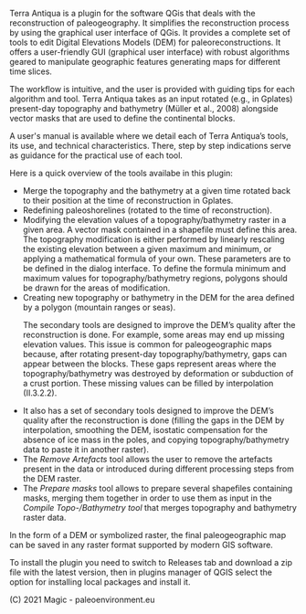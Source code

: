 Terra Antiqua is a plugin for the software QGis that deals with the reconstruction of paleogeography. It simplifies the reconstruction process by using the graphical user interface of QGis. It provides a complete set of tools to edit Digital Elevations Models (DEM) for paleoreconstructions. It offers a user-friendly GUI (graphical user interface) with robust algorithms geared to manipulate geographic features generating maps for different time slices.

The workflow is intuitive, and the user is provided with guiding tips for each algorithm and tool. Terra Antiqua takes as an input rotated (e.g., in Gplates) present-day topography and bathymetry (Müller et al., 2008) alongside vector masks that are used to define the continental blocks. 
  
A user's manual is available where we detail each of Terra Antiqua’s tools, its use, and technical characteristics. There, step by step indications serve as guidance for the practical use of each tool. 

Here is a quick overview of the tools availabe in this plugin:
<ul>
<li>Merge the topography and the bathymetry at a given time rotated back to their position at the time of reconstruction in Gplates.
<li>Redefining paleoshorelines (rotated to the time of reconstruction).
<li>Modifying the elevation values of a topography/bathymetry raster in a given area. A vector mask contained in a shapefile must define this area. The topography modification is either performed by linearly rescaling the existing elevation between a given maximum and minimum, or applying a mathematical formula of your own. These parameters are to be defined in the dialog interface. To define the formula minimum and maximum values for topography/bathymetry regions, polygons should be drawn for the areas of modification.
<li>Creating new topography or bathymetry in the DEM for the area defined by a polygon (mountain ranges or seas).

The secondary tools are designed to improve the DEM’s quality after the reconstruction is done.
For example, some areas may end up missing elevation values. This issue is common for paleogeographic maps because, after rotating present-day topography/bathymetry, gaps can appear between the blocks. These gaps represent areas where the topography/bathymetry was destroyed by deformation or subduction of a crust portion. These missing values can be filled by interpolation (II.3.2.2).

<li>It also has a set of secondary tools designed to improve the DEM’s quality after the reconstruction is done (filling the gaps in the DEM by interpolation, smoothing the DEM, isostatic compensation for the absence of ice mass in the poles, and copying topography/bathymetry data to paste it in another raster).
<li>The <i>Remove Artefacts</i> tool allows the user to remove the artefacts present in the data or introduced during different processing steps from the DEM raster.
<li>The <i>Prepare masks</i> tool allows to prepare several shapefiles containing masks, merging them together in order to use them as input in the <i>Compile Topo-/Bathymetry tool</i> that merges topography and bathymetry raster data. 
</ul>
  In the form of a DEM or symbolized raster, the final paleogeographic map can be saved in any raster format supported by modern GIS software.
  
To install the plugin you need to switch to Releases tab and download a zip file with the latest version, then in plugins manager of QGIS select the option for installing local packages and install it. 


(C) 2021 Magic - paleoenvironment.eu
